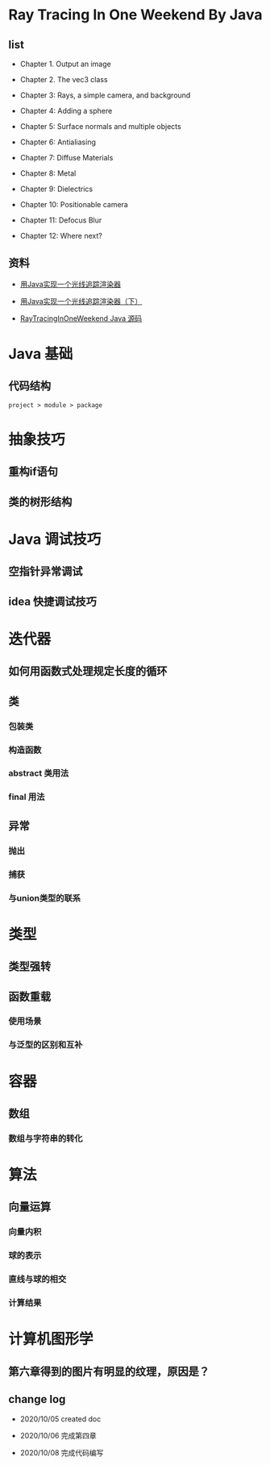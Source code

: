 # Ray Tracing In One Weekend By Java

## list

- Chapter 1. Output an image

- Chapter 2. The vec3 class

- Chapter 3: Rays, a simple camera, and background

- Chapter 4: Adding a sphere 

- Chapter 5: Surface normals and multiple objects

- Chapter 6: Antialiasing

- Chapter 7: Diffuse Materials

- Chapter 8: Metal

- Chapter 9: Dielectrics

- Chapter 10: Positionable camera

- Chapter 11: Defocus Blur

- Chapter 12: Where next?


## 资料

- [用Java实现一个光线追踪渲染器](https://zhuanlan.zhihu.com/p/49943215)

- [用Java实现一个光线追踪渲染器（下）](https://zhuanlan.zhihu.com/p/50451925)

- [RayTracingInOneWeekend Java 源码](https://github.com/yhcheer/RayTracingInOneWeekend)


# Java 基础

## 代码结构

`project > module > package`

# 抽象技巧

## 重构if语句

## 类的树形结构

# Java 调试技巧

## 空指针异常调试

## idea 快捷调试技巧

# 迭代器

## 如何用函数式处理规定长度的循环

## 类

###  包装类

### 构造函数

### abstract 类用法

### final 用法

## 异常

### 抛出

### 捕获

### 与union类型的联系

# 类型

## 类型强转

## 函数重载

### 使用场景

### 与泛型的区别和互补

# 容器

## 数组

### 数组与字符串的转化

# 算法

## 向量运算

### 向量内积

### 球的表示

### 直线与球的相交

### 计算结果

# 计算机图形学

## 第六章得到的图片有明显的纹理，原因是？

## change log

- 2020/10/05 created doc

- 2020/10/06 完成第四章

- 2020/10/08 完成代码编写
 